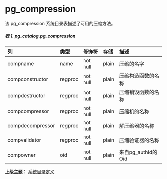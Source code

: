 # pg\_compression

该 pg\_compression 系统目录表描述了可用的压缩方法。

##### 表 1. pg\_catalog.pg\_compression

| 列 | 类型 | 修饰符 | 存储 | 描述 |
| :--- | :--- | :--- | :--- | :--- |
| compname | name | not null | plain | 压缩的名字 |
| compconstructor | regproc | not null | plain | 压缩构造函数的名称 |
| compdestructor | regproc | not null | plain | 压缩销毁函数的名称 |
| compcompressor | regproc | not null | plain | 压缩机的名称 |
| compdecompressor | regproc | not null | plain | 解压缩器的名称 |
| compvalidator | regproc | not null | plain | 压缩验证器的名称 |
| compowner | oid | not null | plain | 来自pg\_authid的Oid |

**上级主题：** [系统目录定义](./README.md)

